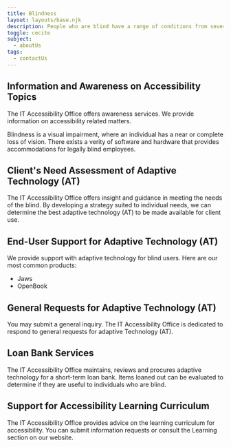 ```yaml
---
title: Blindness
layout: layouts/base.njk
description: People who are blind have a range of conditions from severely reduced visual acuity to complete loss of vision and light perception. A variety of software and hardware is used to provide accommodations for employees who are blind.
toggle: cecite
subject:
  - aboutUs
tags:
  - contactUs
---
```


## Information and Awareness on Accessibility Topics

The IT Accessibility Office offers awareness services. We provide information on accessibility related matters.

Blindness is a visual impairment, where an individual has a near or complete loss of vision. There exists a verity of software and hardware that provides accommodations for legally blind employees.

## Client's Need Assessment of Adaptive Technology (AT)

The IT Accessibility Office offers insight and guidance in meeting the needs of the blind. By developing a strategy suited to individual needs, we can determine the best adaptive technology (AT) to be made available for client use.

## End-User Support for Adaptive Technology (AT)

We provide support with adaptive technology for blind users. Here are our most common products:

- Jaws
- OpenBook

## General Requests for Adaptive Technology (AT)

You may submit a general inquiry. The IT Accessibility Office is dedicated to respond to general requests for adaptive Technology (AT).

## Loan Bank Services

The IT Accessibility Office maintains, reviews and procures adaptive technology for a short-term loan bank. Items loaned out can be evaluated to determine if they are useful to individuals who are blind.

## Support for Accessibility Learning Curriculum

The IT Accessibility Office provides advice on the learning curriculum for accessibility. You can submit information requests or consult the Learning section on our website.
